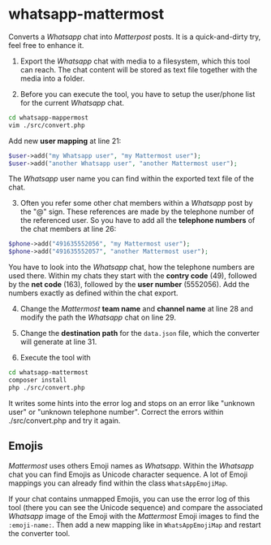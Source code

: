 # whatsapp-mattermost
Converts a _Whatsapp_ chat into _Matterpost_ posts. It is a quick-and-dirty try, feel free to enhance it.


1. Export the _Whatsapp_ chat with media to a filesystem, which this tool can reach. The chat content will be stored as text file together with the media into a folder.

2. Before you can execute the tool, you have to setup the user/phone list for the current _Whatsapp_ chat.

```bash
cd whatsapp-mappermost
vim ./src/convert.php
```

Add new **user mapping** at line 21:

```php
$user->add("my Whatsapp user", "my Mattermost user");
$user->add("another Whatsapp user", "another Mattermost user");
```

The _Whatsapp_ user name you can find within the exported text file of the chat.

3. Often you refer some other chat members within a _Whatsapp_ post by the "@" sign. These references are made by the telephone number of the referenced user. So you have to add all the **telephone numbers** of the chat members at line 26:

```php
$phone->add("491635552056", "my Mattermost user");
$phone->add("491635552057", "another Mattermost user");
```

You have to look into the _Whatsapp_ chat, how the telephone numbers are used there. Within my chats they start with the **contry code** (49), followed by the **net code** (163), followed by the **user number** (5552056). Add the numbers exactly as defined within the chat export.

4. Change the _Mattermost_ **team name** and **channel name** at line 28 and modify the path the _Whatsapp_ chat on line 29.

5. Change the **destination path** for the `data.json` file, which the converter will generate at line 31.

6. Execute the tool with

```bash
cd whatsapp-mattermost
composer install
php ./src/convert.php
```

It writes some hints into the error log and stops on an error like "unknown user" or "unknown telephone number". Correct the errors within ./src/convert.php and try it again.

## Emojis

_Mattermost_ uses others Emoji names as _Whatsapp_. Within the _Whatsapp_ chat you can find Emojis as Unicode character sequence. A lot of Emoji mappings you can already find within the class `WhatsAppEmojiMap`. 

If your chat contains unmapped Emojis, you can use the error log of this tool (there you can see the Unicode sequence) and compare the associated _Whatsapp_ image of the Emoji with the _Mattermost_ Emoji images to find the `:emoji-name:`. Then add a new mapping like in `WhatsAppEmojiMap` and restart the converter tool.
